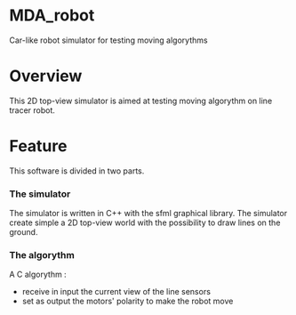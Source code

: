 # MDA_robot

Car-like robot simulator for testing moving algorythms 

# Overview

This 2D top-view simulator is aimed at testing moving algorythm on line tracer robot.

# Feature

This software is divided in two parts.

### The simulator

The simulator is written in C++ with the sfml graphical library.
The simulator create simple a 2D top-view world with the possibility to draw lines on the ground.

### The algorythm

A C algorythm :
 - receive in input the current view of the line sensors
 - set as output the motors' polarity to make the robot move
